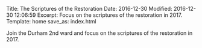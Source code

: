 Title: The Scriptures of the Restoration
Date: 2016-12-30
Modified: 2016-12-30 12:06:59
Excerpt: Focus on the scriptures of the restoration in 2017.
Template: home
save_as: index.html

Join the Durham 2nd ward and focus on the scriptures of the restoration in 2017.
